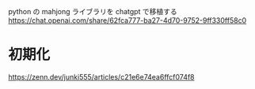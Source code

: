 python の mahjong ライブラリを chatgpt で移植する
https://chat.openai.com/share/62fca777-ba27-4d70-9752-9ff330ff58c0

# 初期化

https://zenn.dev/junki555/articles/c21e6e74ea6ffcf074f8
